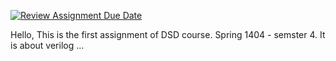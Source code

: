 [![Review Assignment Due Date](https://classroom.github.com/assets/deadline-readme-button-22041afd0340ce965d47ae6ef1cefeee28c7c493a6346c4f15d667ab976d596c.svg)](https://classroom.github.com/a/ILVNNmVX)

Hello, 
This is the first assignment of DSD course.
Spring 1404 - semster 4.
It is about verilog ...